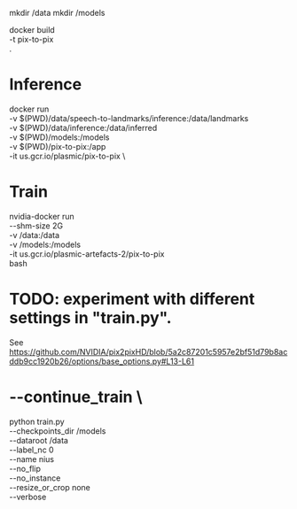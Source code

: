 mkdir /data
mkdir /models

docker build \
    -t pix-to-pix \
    .


# Inference
docker run \
    -v $(PWD)/data/speech-to-landmarks/inference:/data/landmarks \
    -v $(PWD)/data/inference:/data/inferred \
    -v $(PWD)/models:/models \
    -v $(PWD)/pix-to-pix:/app \
    -it us.gcr.io/plasmic/pix-to-pix \
# Train
nvidia-docker run \
    --shm-size 2G \
    -v /data:/data \
    -v /models:/models \
    -it us.gcr.io/plasmic-artefacts-2/pix-to-pix \
    bash

# TODO: experiment with different settings in "train.py". 
See https://github.com/NVIDIA/pix2pixHD/blob/5a2c87201c5957e2bf51d79b8acddb9cc1920b26/options/base_options.py#L13-L61

# --continue_train \
python train.py \
    --checkpoints_dir /models \
    --dataroot /data \
    --label_nc 0 \
    --name nius \
    --no_flip \
    --no_instance \
    --resize_or_crop none \
    --verbose
